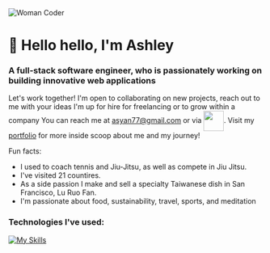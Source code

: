<picture>
 <source media="(prefers-color-scheme: dark)" srcset="https://media1.tenor.com/m/ITc1hNBSH_wAAAAd/coding-typing.gif">
 <source media="(prefers-color-scheme: light)" srcset="https://media1.tenor.com/m/ITc1hNBSH_wAAAAd/coding-typing.gif">
 <img alt="Woman Coder" src="https://media1.tenor.com/m/ITc1hNBSH_wAAAAd/coding-typing.gif">
</picture>


# 🌈 Hello hello, I'm Ashley
### A full-stack software engineer, who is passionately working on building innovative web applications
Let's work together! I'm open to collaborating on new projects, reach out to me with your ideas
I'm up for hire for freelancing or to grow within a company
You can reach me at asyan77@gmail.com or via <a href="https://www.linkedin.com/in/ashley-yan/" target="blank"><img align="center" src="https://bi-jingo.com/wp-content/uploads/1997/03/Linkedin-Logo.png" height="40" /></a>.
Visit my <a href="https://asyan77.github.io/portfolio/" target="blank">portfolio</a> for more inside scoop about me and my journey!


Fun facts: 
 - I used to coach tennis and Jiu-Jitsu, as well as compete in Jiu Jitsu.
 - I've visited 21 countires.
 - As a side passion I make and sell a specialty Taiwanese dish in San Francisco, Lu Ruo Fan.
 - I'm passionate about food, sustainability, travel, sports, and meditation

### Technologies I've used: 

[![My Skills](https://skillicons.dev/icons?i=js,html,css,aws,babel,github,mongodb,nodejs,postgres,postman,rails,react,redux,replit,ruby,sqlite,vscode,webpack)](https://skillicons.dev)
